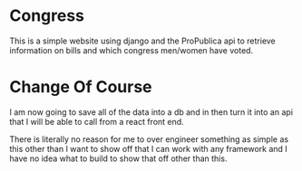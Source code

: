 # Congress

This is a simple website using django and the ProPublica api to retrieve information on bills and which congress men/women have voted.


# Change Of Course

I am now going to save all of the data into a db and in then turn it into an api that I will be able to call from a react front end.

There is literally no reason for me to over engineer something as simple as this other than I want to show off that I can work with any framework and I have no idea what to build to show that off other than this.
